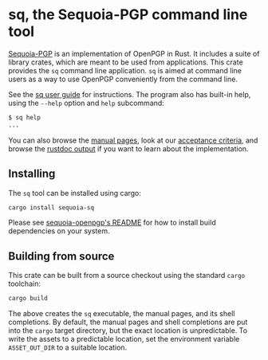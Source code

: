 # sq, the Sequoia-PGP command line tool

[Sequoia-PGP][] is an implementation of OpenPGP in Rust. It includes a
suite of library crates, which are meant to be used from applications.
This crate provides the `sq` command line application. `sq` is aimed
at command line users as a way to use OpenPGP conveniently from the
command line.

See the [sq user guide][] for instructions. The program also has built-in
help, using the `--help` option and `help` subcommand:

~~~sh
$ sq help
...
~~~

You can also browse the [manual pages][], look at our [acceptance
criteria][], and browse the [rustdoc output][] if you want to learn about
the implementation.

[Sequoia-PGP]: https://sequoia-pgp.org/
[sq user guide]: https://sequoia-pgp.gitlab.io/sq-user-guide/
[manual pages]: https://sequoia-pgp.gitlab.io/sequoia-sq/man/
[acceptance criteria]: https://sequoia-pgp.gitlab.io/sequoia-sq/subplot/
[rustdoc output]: https://sequoia-pgp.gitlab.io/sequoia-sq/impl/

## Installing

The `sq` tool can be installed using cargo:

```sh
cargo install sequoia-sq
```

Please see [sequoia-openpgp's README] for how to install build
dependencies on your system.

[sequoia-openpgp's README]: https://gitlab.com/sequoia-pgp/sequoia#requirements-and-msrv

## Building from source

This crate can be built from a source checkout using the standard
`cargo` toolchain:

```sh
cargo build
```

The above creates the `sq` executable, the manual pages, and its shell
completions.  By default, the manual pages and shell completions are
put into the `cargo` target directory, but the exact location is
unpredictable.  To write the assets to a predictable location, set the
environment variable `ASSET_OUT_DIR` to a suitable location.
